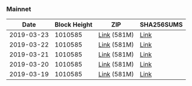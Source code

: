 ### Mainnet

|    Date    | Block Height | ZIP | SHA256SUMS |
| ---------- | ------------ | --- | ---------- |
| 2019-03-23 | 1010585 | [Link](https://s3-ap-southeast-2.amazonaws.com/ion-bootstrap/mainnet/2019-03-23/bootstrap.dat.zip) (581M) | [Link](https://s3-ap-southeast-2.amazonaws.com/ion-bootstrap/mainnet/2019-03-23/SHA256SUMS) |
| 2019-03-22 | 1010585 | [Link](https://s3-ap-southeast-2.amazonaws.com/ion-bootstrap/mainnet/2019-03-22/bootstrap.dat.zip) (581M) | [Link](https://s3-ap-southeast-2.amazonaws.com/ion-bootstrap/mainnet/2019-03-22/SHA256SUMS) |
| 2019-03-21 | 1010585 | [Link](https://s3-ap-southeast-2.amazonaws.com/ion-bootstrap/mainnet/2019-03-21/bootstrap.dat.zip) (581M) | [Link](https://s3-ap-southeast-2.amazonaws.com/ion-bootstrap/mainnet/2019-03-21/SHA256SUMS) |
| 2019-03-20 | 1010585 | [Link](https://s3-ap-southeast-2.amazonaws.com/ion-bootstrap/mainnet/2019-03-20/bootstrap.dat.zip) (581M) | [Link](https://s3-ap-southeast-2.amazonaws.com/ion-bootstrap/mainnet/2019-03-20/SHA256SUMS) |
| 2019-03-19 | 1010585 | [Link](https://s3-ap-southeast-2.amazonaws.com/ion-bootstrap/mainnet/2019-03-19/bootstrap.dat.zip) (581M) | [Link](https://s3-ap-southeast-2.amazonaws.com/ion-bootstrap/mainnet/2019-03-19/SHA256SUMS) |
